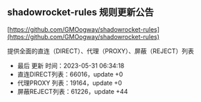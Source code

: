 ## shadowrocket-rules 规则更新公告

[https://github.com/GMOogway/shadowrocket-rules](https://github.com/GMOogway/shadowrocket-rules)

提供全面的直连（DIRECT）、代理（PROXY）、屏蔽（REJECT）列表
- 最后 更新 时间：2023-05-31 06:34:18
- 直连DIRECT列表：66016，update +0
- 代理PROXY 列表：19164，update +0
- 屏蔽REJECT列表：61226，update +44